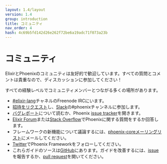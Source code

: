 ```yaml
---
layout: 1.4/layout
version: 1.4
group: introduction
title: コミュニティ
nav_order: 4
hash: 4c69b5fd142d26e262f72be6a19adc71f073a23b
---
```


# コミュニティ

ElixirとPhoenixのコミュニティは友好的で歓迎しています。すべての質問とコメントは貴重なので、ディスカッションに参加してください！

すべての経験レベルでコミュニティメンバーとつながる多くの場所があります。

* [#elixir-lang](http://webchat.freenode.net/?channels=elixir-lang)チャネルのFreenode IRCにいます。
* [招待をリクエスト](https://elixir-slackin.herokuapp.com/)し、[Slack](https://elixir-lang.slack.com)の#phoenixチャンネルに参加します。
* [バグレポート](https://github.com/phoenixframework/phoenix/blob/master/CONTRIBUTING.md#bug-reports)について読むか、Phoenix [issue tracker](https://github.com/phoenixframework/phoenix/issues)を開きます。
* [Elixir Forum](https://elixirforum.com/c/phoenix-forum)または[Stack Overflow](http://stackoverflow.com/questions/tagged/phoenix-framework)でPhoenixに関する質問をするか回答します。
* フレームワークの新機能について議論するには、[phoenix-coreメーリングリスト](https://groups.google.com/group/phoenix-core)にメールしてください。
* [Twitter](https://twitter.com/elixirphoenix)でPhoenix Frameworkをフォローしてください。
* これらガイドのソースは[GitHub](https://github.com/phoenixframework/phoenix/tree/master/guides)にあります。ガイドを改善するには、[issue](https://github.com/phoenixframework/phoenix/issues)を報告するか、[pull request](https://github.com/phoenixframework/phoenix/pulls)を開いてください。